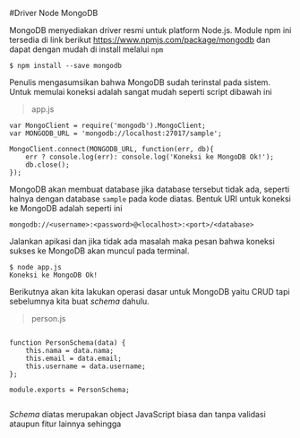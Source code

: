 #Driver Node MongoDB

MongoDB menyediakan driver resmi untuk platform Node.js. Module npm ini tersedia di link berikut https://www.npmjs.com/package/mongodb dan dapat dengan mudah di install melalui `npm`


    $ npm install --save mongodb


Penulis mengasumsikan bahwa MongoDB sudah terinstal pada sistem. Untuk memulai koneksi adalah sangat mudah seperti script dibawah ini

> app.js

```
var MongoClient = require('mongodb').MongoClient; 
var MONGODB_URL = 'mongodb://localhost:27017/sample';

MongoClient.connect(MONGODB_URL, function(err, db){
    err ? console.log(err): console.log('Koneksi ke MongoDB Ok!');
    db.close();
});

```


MongoDB akan membuat database jika database tersebut tidak ada, seperti halnya dengan database `sample` pada kode diatas. Bentuk URI untuk koneksi ke MongoDB adalah seperti ini


```
mongodb://<username>:<password>@<localhost>:<port>/<database>

```


Jalankan apikasi dan jika tidak ada masalah maka pesan bahwa koneksi sukses ke MongoDB akan muncul pada terminal.

    $ node app.js
    Koneksi ke MongoDB Ok!


Berikutnya akan kita lakukan operasi dasar untuk MongoDB yaitu CRUD tapi sebelumnya kita buat *schema*  dahulu.

> person.js

```

function PersonSchema(data) {
    this.nama = data.nama;
    this.email = data.email;
    this.username = data.username;          
};

module.exports = PersonSchema;


```

*Schema* diatas merupakan object JavaScript biasa dan tanpa validasi ataupun fitur lainnya sehingga 